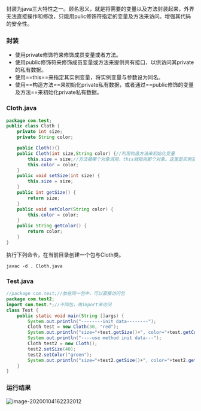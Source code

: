 封装为java三大特性之一。顾名思义，就是将需要的变量以及方法封装起来，外界无法直接操作和修改，只能用pulic修饰符指定的变量及方法来访问。增强其代码的安全性。

### 封装

-   使用private修饰符来修饰成员变量或者方法。
-   使用public修饰符来修饰成员变量或方法来提供共有接口，以供访问其private的私有数据。
-   使用==this==来指定其实例变量，将实例变量与参数设为同名。
-   使用==构造方法==来初始化private私有数据，或者通过==public修饰的变量及方法==来初始化private私有数据。

### Cloth.java

```java
package com.test;
public class Cloth {
    private int size;
    private String color;

    public Cloth(){}
    public Cloth(int size,String color) {//利用构造方法来初始化变量
        this.size = size;//方法被哪个对象调用，this就指向那个对象。这里是实例变量size.
        this.color = color;                                                                                                                                                                                  
    }
    public void setSize(int size) {
        this.size = size;
    }
    public int getSize() {
        return size;
    }
    public void setColor(String color) {
        this.color = color;
    }
    public String getColor() {
        return color;
    }
}
```

执行下列命令，在当前目录创建一个包与Cloth类。

```shell
javac -d . Cloth.java
```

### Test.java

```java
//package com.test;//放在同一包中，可以直接访问包
package com.test2;
import com.test.*;//不同包，用import来访问
class Test {
    public static void main(String []args) {
        System.out.println("--------init data--------");
        Cloth test = new Cloth(30, "red");
        System.out.println("size="+test.getSize()+", color="+test.getColor());
        System.out.println("----use method init data---");
        Cloth test2 = new Cloth();
        test2.setSize(40);
        test2.setColor("green");
        System.out.println("size="+test2.getSize()+", color="+test2.getColor());
    }
} 
```

### 运行结果

![image-20200104162232012](/home/jzzh/.config/Typora/typora-user-images/image-20200104162232012.png)